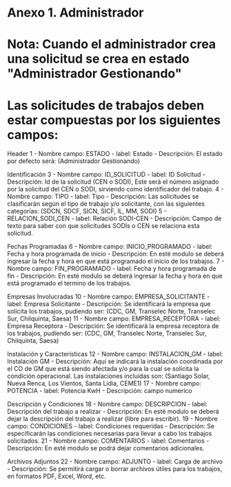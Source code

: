 # Anexo 1. Administrador
# Nota: Cuando el administrador crea una solicitud se crea en estado "Administrador Gestionando"
# Las solicitudes de trabajos deben estar compuestas por los siguientes campos:

Header
1 - Nombre campo: ESTADO - label: Estado - Descripción: El estado por defecto será: (Administrador Gestionando)

Identificación
3 - Nombre campo: ID_SOLICITUD - label: ID Solicitud - Descripción: Id de la solicitud (CEN o SODI), Este será el número asignado por la solicitud del CEN o SODI, sirviendo como identificador del trabajo.
4 - Nombre campo: TIPO - label: Tipo - Descripción: Las solicitudes se clasificarán según el tipo de trabajo y/o solicitante, con las siguientes categorías: (SDCN, SDCF, SICN, SICF, IL, MM, SODI)
5 - RELACION_SODI_CEN - label: Relación SODI-CEN - Descripción: Campo de texto para saber con que solicitudes SODIs o CEN se relaciona esta solicitud.

Fechas Programadas
6 - Nombre campo: INICIO_PROGRAMADO - label: Fecha y hora programada de inicio - Descripción: En esté modulo se deberá ingresar la fecha y hora en que está programado el inicio de los trabajos.
7 - Nombre campo: FIN_PROGRAMADO - label: Fecha y hora programada de fin - Descripción: En esté modulo se deberá ingresar la fecha y hora en que está programado el termino de los trabajos.

Empresas Involucradas
10 - Nombre campo: EMPRESA_SOLICITANTE - label: Empresa Solicitante - Descripción: Se identificará la empresa que solicita los trabajos, pudiendo ser: (CDC, GM, Transelec Norte, Transelec Sur, Chilquinta, Saesa)
11 - Nombre campo: EMPRESA_RECEPTORA - label: Empresa Receptora - Descripción: Se identificará la empresa receptora de los trabajos, pudiendo ser: (CDC, GM, Transelec Norte, Transelec Sur, Chilquinta, Saesa)

Instalación y Características
12 - Nombre campo: INSTALACION_GM - label: Instalación GM - Descripción: Aquí se indicará la instalación coordinada por el CO de GM que está siendo afectada y/o para la cual se solicita la condición operacional. Las instalaciones incluidas son: (Santiago Solar, Nueva Renca, Los Vientos, Santa Lidia, CEME1)
17 - Nombre campo: POTENCIA - label: Potencia KwH - Descripción: campo numerico

Descripción y Condiciones
18 - Nombre campo: DESCRIPCION - label: Descripción del trabajo a realizar - Descripción: En esté modulo se deberá dejar la descripción del trabajo a realizar (libre para escribir).
19 - Nombre campo: CONDICIONES - label: Condiciones requeridas - Descripción: Se especificarán las condiciones necesarias para llevar a cabo los trabajos solicitados.
21 - Nombre campo: COMENTARIOS - label: Comentarios - Descripción: En esté modulo se podrá dejar comentarios adicionales.

Archivos Adjuntos
22 - Nombre campo: ADJUNTO - label: Carga de archivo - Descripción: Se permitirá cargar o borrar archivos útiles para los trabajos, en formatos PDF, Excel, Word, etc.

